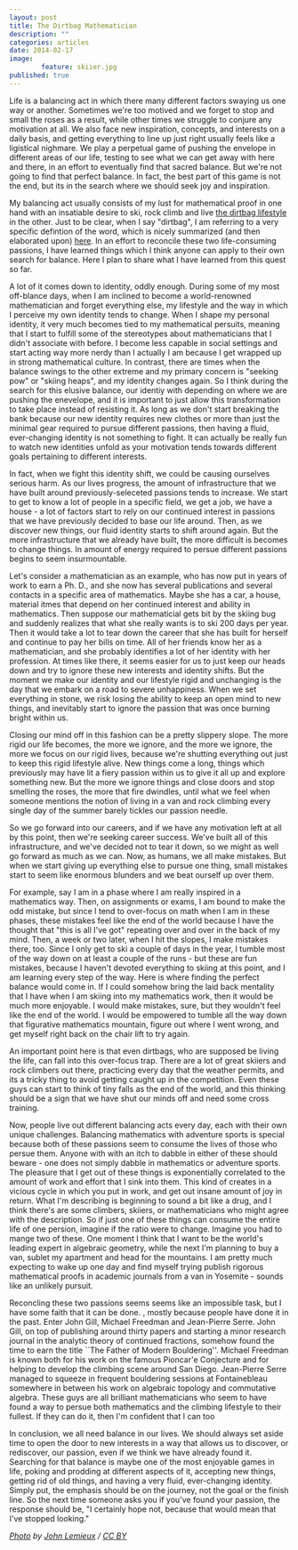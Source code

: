 ```yaml
---
layout: post
title: The Dirtbag Mathematician
description: ""
categories: articles
date: 2014-02-17
image: 
        feature: skiier.jpg
published: true
---
```

Life is a balancing act in which there many different factors swaying us one way or another. Sometimes we're too motived and we forget to stop and small the roses as a result, while other times we struggle to conjure any motivation at all. We also face new inspiration, concepts, and interests on a daily basis, and getting everything to line up just right usually feels like a ligistical nighmare. We play a perpetual game of pushing the envelope in different areas of our life, testing to see what we can get away with here and there, in an effort to eventually find that sacred balance. But we're not going to find that perfect balance. In fact, the best part of this game is not the end, but its in the search where we should seek joy and inspiration.  

My balancing act usually consists of my lust for mathematical proof in one hand with an insatiable desire to ski, rock climb and live [the dirtbag lifestyle](http://dirtbagdiaries.com/) in the other.  Just to be clear, when I say "dirtbag", I am referring to a very specific defintion of the word, which is nicely summarized (and then elaborated upon) [here](http://climbinghouse.com/2012/03/dirtbag-explained.html). In an effort to reconcile these two life-consuming passions, I have learned things which I think anyone can apply to their own search for balance. Here I plan to share what I have learned from this quest so far.
	
A lot of it comes down to identity, oddly enough. During some of my most off-blance days, when I am inclined to become a world-renowned mathematician and forget everything else, my lifestyle and the way in which I perceive my own identity tends to change. When I shape my personal identity, it very much becomes tied to my mathematical persuits, meaning that I start to fulfill some of the stereotypes about mathematicians that I didn't associate with before. I become less capable in social settings and start acting way more nerdy than I actually I am because I get wrapped up in strong mathematical culture. In contrast, there are times when the balance swings to the other extreme and my primary concern is "seeking pow" or "skiing heaps", and my identity changes again. So I think during the search for this elusive balance, our identiy with depending on where we are pushing the enevelope, and it is important to just allow this transformation to take place instead of resisting it. As long as we don't start breaking the bank because our new identity requires new clothes or more than just the minimal gear required to pursue different passions, then having a fluid, ever-changing identity is not something to fight. It can actually be really fun to watch new identities unfold as your motivation tends towards different goals pertaining to different interests. 
	
In fact, when we fight this identity shift, we could be causing ourselves serious harm. As our lives progress, the amount of infrastructure that we have built around previously-seleceted passions tends to increase. We start to get to know a lot of people in a specific field, we get a job, we have a house - a lot of factors start to rely on our continued interest in passions that we have previously decided to base our life around. Then, as we discover new things, our fluid identity starts to shift around again. But the more infrastructure that we already have built, the more difficult is becomes to change things. In amount of energy required to persue different passions begins to seem insurmountable. 
	
Let's consider a mathematician as an example, who has now put in years of work to earn a Ph. D., and she now has several publications and several contacts in a specific area of mathematics. Maybe she has a car, a house, material itmes that depend on her continued interest and ability in mathematics. Then suppose our mathematicial gets bit by the skiing bug and suddenly realizes that what she really wants is to ski 200 days per year. Then it would take a lot to tear down the career that she has built for herself and continue to pay her bills on time. All of her friends know her as a mathematician, and she probably identifies a lot of her identity with her profession. At times like there, it seems easier for us to just keep our heads down and try to ignore these new interests and identity shifts. But the moment we make our identity and our lifestyle rigid and unchanging is the day that we embark on a road to severe unhappiness. When we set everything in stone, we risk losing the ability to keep an open mind to new things, and inevitably start to ignore the passion that was once burning bright within us.
	
Closing our mind off in this fashion can be a pretty slippery slope. The more rigid our life becomes, the more we ignore, and the more we ignore, the more we focus on our rigid lives, because we're shutting everything out just to keep this rigid lifestyle alive. New things come a long, things which previously may have lit a fiery passion within us to give it all up and explore something new. But the more we ignore things and close doors and stop smelling the roses, the more that fire dwindles, until what we feel when someone mentions the notion of living in a van and rock climbing every single day of the summer barely tickles our passion needle. 
	
So we go forward into our careers, and if we have any motivation left at all by this point, then we're seeking career success. We've built all of this infrastructure, and we've decided not to tear it down, so we might as well go forward as much as we can. Now, as humans, we all make mistakes. But when we start giving up everything else to pursue one thing, small mistakes start to seem like enormous blunders and we beat ourself up over them. 
	
For example, say I am in a phase where I am really inspired in a mathematics way. Then, on assignments or exams, I am bound to make the odd mistake, but since I tend to over-focus on math when I am in these phases, these mistakes feel like the end of the world because I have the thought that "this is all I've got" repeating over and over in the back of my mind. Then, a week or two later, when I hit the slopes, I make mistakes there, too. Since I only get to ski a couple of days in the year, I tumble most of the way down on at least a couple of the runs - but these are fun mistakes, because I haven't devoted everything to skiing at this point, and I am learning every step of the way. Here is where finding the perfect balance would come in. If I could somehow bring the laid back mentality that I have when I am skiing into my mathematics work, then it would be much more enjoyable. I would make mistakes, sure, but they wouldn't feel like the end of the world. I would be empowered to tumble all the way down that figurative mathematics mountain, figure out where I went wrong, and get myself right back on the chair lift to try again. 
	
An important point here is that even dirtbags, who are supposed be living the life, can fall into this over-focus trap. There are a lot of great skiiers and rock climbers out there, practicing every day that the weather permits, and its a tricky thing to avoid getting caught up in the competition. Even these guys can start to think of tiny falls as the end of the world, and this thinking should be a sign that we have shut our minds off and need some cross training. 
	
Now, people live out different balancing acts every day, each with their own unique challenges. Balancing mathematics with adventure sports is special because both of these passions seem to consume the lives of those who persue them. Anyone with with an itch to dabble in either of these should beware - one does not simply dabble in mathematics or adventure sports. The pleasure that I get out of these things is exponentially correlated to the amount of work and effort that I sink into them. This kind of creates in a vicious cycle in which you put in work, and get out insane amount of joy in return. What I'm describing is beginning to sound a bit like a drug, and I think there's are some climbers, skiiers, or mathematicians who might agree with the description. So if just one of these things can consume the entire life of one persion, imagine if the ratio were to change. Imagine you had to mange two of these. One moment I think that I want to be the world's leading expert in algebraic geometry, while the next I'm planning to buy a van, sublet my apartment and head for the mountains. I am pretty much expecting to wake up one day and find myself trying publish rigorous mathematical proofs in academic journals from a van in Yosemite - sounds like an unlikely pursuit.
	
Reconcling these two passions seems seems like an impossible task, but I have some faith that it can be done. , mostly because people have done it in the past. Enter John Gill, Michael Freedman and Jean-Pierre Serre. John Gill, on top of publishing around thirty papers and starting a minor research journal in the analytic theory of continued fractions, somehow found the time to earn the title ``The Father of Modern Bouldering''. Michael Freedman is known both for his work on the famous Pioncar\'e Conjecture and for helping to develop the climbing scene around San Diego. Jean-Pierre Serre managed to squeeze in frequent bouldering sessions at Fontainebleau somewhere in between his work on algebraic topology and commutative algebra. These guys are all brilliant mathematicians who seem to have found a way to persue both mathematics and the climbing lifestyle to their fullest. If they can do it, then I'm confident that I can too
	
In conclusion, we all need balance in our lives. We should always set aside time to open the door to new interests in a way that allows us to discover, or rediscover, our passion, even if we think we have already found it. Searching for that balance is maybe one of the most enjoyable games in life, poking and prodding at different aspects of it, accepting new things, getting rid of old things, and having a very fluid, ever-changing identity. Simply put, the emphasis should be on the journey, not the goal or the finish line. So the next time someone asks you if you've found your passion, the response should be, "I certainly hope not, because that would mean that I've stopped looking."


*[Photo](http://www.flickr.com/photos/newdimensionfilms/5370053977/in/photolist-9bwVXx-9bwMMp-9bA12j-9bzYYA-9bA1cY-9bzVfL-9bwMqz-9bA4Ww-9bzZso-9bwVxB-9bzT7L-8wsfi3-bnBX4C-9xdAK2-7xAsdT-7xAr92-7xEhEE-9xzraM-9xgAJS-9xgB3U-9xgBf3-9xgBph-9xdAXZ-7xAqLg-7xAsVr-7xEfVh-7xArF4-7xEfrG-7xEgpu-7xAsre-7TLj79-7TH3GR-7TLmSb-7TLmej-7TLkAC-7TLjNw-9oZH2j-9oWDAV-9oZMCW-9oWD8v-9oWsxP-9oZKQu-9oZRqL-9oWvFp-9oZEKW-9oWGKM-9oZCV7-9oZGsL-9oWLqr-9oZNEw-9oZyym/) by [John Lemieux](http://www.flickr.com/people/newdimensionfilms/) / [CC BY](http://creativecommons.org/licenses/by/2.0/)*


